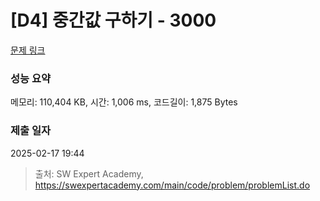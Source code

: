 # [D4] 중간값 구하기 - 3000 

[문제 링크](https://swexpertacademy.com/main/code/problem/problemDetail.do?contestProbId=AV-fO0s6ARoDFAXT) 

### 성능 요약

메모리: 110,404 KB, 시간: 1,006 ms, 코드길이: 1,875 Bytes

### 제출 일자

2025-02-17 19:44



> 출처: SW Expert Academy, https://swexpertacademy.com/main/code/problem/problemList.do